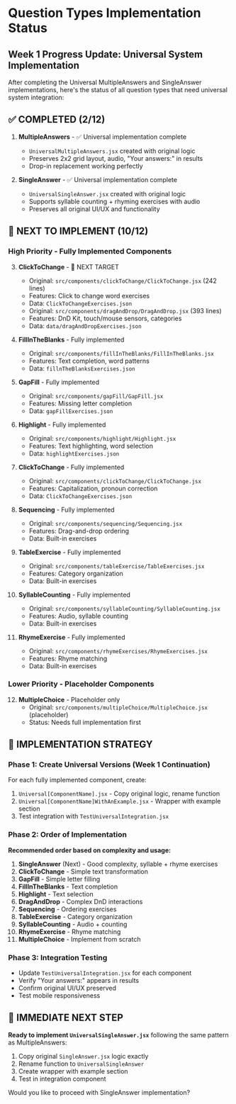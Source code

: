 # Question Types Implementation Status

## Week 1 Progress Update: Universal System Implementation

After completing the Universal MultipleAnswers and SingleAnswer implementations, here's the status of all question types that need universal system integration:

## ✅ COMPLETED (2/12)
1. **MultipleAnswers** - ✅ Universal implementation complete
   - `UniversalMultipleAnswers.jsx` created with original logic
   - Preserves 2x2 grid layout, audio, "Your answers:" in results
   - Drop-in replacement working perfectly

2. **SingleAnswer** - ✅ Universal implementation complete
   - `UniversalSingleAnswer.jsx` created with original logic
   - Supports syllable counting + rhyming exercises with audio
   - Preserves all original UI/UX and functionality

## 🔄 NEXT TO IMPLEMENT (10/12)

### High Priority - Fully Implemented Components
3. **ClickToChange** - 🎯 NEXT TARGET
   - Original: `src/components/clickToChange/ClickToChange.jsx` (242 lines)
   - Features: Click to change word exercises
   - Data: `ClickToChangeExercises.json`  
   - Original: `src/components/dragAndDrop/DragAndDrop.jsx` (393 lines)
   - Features: DnD Kit, touch/mouse sensors, categories
   - Data: `data/dragAndDropExercises.json`

4. **FillInTheBlanks** - Fully implemented
   - Original: `src/components/fillInTheBlanks/FillInTheBlanks.jsx`
   - Features: Text completion, word patterns
   - Data: `fillnTheBlanksExercises.json`

5. **GapFill** - Fully implemented
   - Original: `src/components/gapFill/GapFill.jsx`
   - Features: Missing letter completion
   - Data: `gapFillExercises.json`

6. **Highlight** - Fully implemented
   - Original: `src/components/highlight/Highlight.jsx`
   - Features: Text highlighting, word selection
   - Data: `highlightExercises.json`

7. **ClickToChange** - Fully implemented
   - Original: `src/components/clickToChange/ClickToChange.jsx`
   - Features: Capitalization, pronoun correction
   - Data: `ClickToChangeExercises.json`

8. **Sequencing** - Fully implemented
   - Original: `src/components/sequencing/Sequencing.jsx`
   - Features: Drag-and-drop ordering
   - Data: Built-in exercises

9. **TableExercise** - Fully implemented
   - Original: `src/components/tableExercise/TableExercises.jsx`
   - Features: Category organization
   - Data: Built-in exercises

10. **SyllableCounting** - Fully implemented
    - Original: `src/components/syllableCounting/SyllableCounting.jsx`
    - Features: Audio, syllable counting
    - Data: Built-in exercises

11. **RhymeExercise** - Fully implemented
    - Original: `src/components/rhymeExercises/RhymeExercises.jsx`
    - Features: Rhyme matching
    - Data: Built-in exercises

### Lower Priority - Placeholder Components
12. **MultipleChoice** - Placeholder only
    - Original: `src/components/multipleChoice/MultipleChoice.jsx` (placeholder)
    - Status: Needs full implementation first

## 🎯 IMPLEMENTATION STRATEGY

### Phase 1: Create Universal Versions (Week 1 Continuation)
For each fully implemented component, create:
1. `Universal[ComponentName].jsx` - Copy original logic, rename function
2. `Universal[ComponentName]WithAnExample.jsx` - Wrapper with example section
3. Test integration with `TestUniversalIntegration.jsx`

### Phase 2: Order of Implementation
**Recommended order based on complexity and usage:**

1. **SingleAnswer** (Next) - Good complexity, syllable + rhyme exercises
2. **ClickToChange** - Simple text transformation
3. **GapFill** - Simple letter filling
4. **FillInTheBlanks** - Text completion
5. **Highlight** - Text selection
6. **DragAndDrop** - Complex DnD interactions
7. **Sequencing** - Ordering exercises  
8. **TableExercise** - Category organization
9. **SyllableCounting** - Audio + counting
10. **RhymeExercise** - Rhyme matching
11. **MultipleChoice** - Implement from scratch

### Phase 3: Integration Testing
- Update `TestUniversalIntegration.jsx` for each component
- Verify "Your answers:" appears in results
- Confirm original UI/UX preserved
- Test mobile responsiveness

## 🎯 IMMEDIATE NEXT STEP

**Ready to implement `UniversalSingleAnswer.jsx`** following the same pattern as MultipleAnswers:
1. Copy original `SingleAnswer.jsx` logic exactly
2. Rename function to `UniversalSingleAnswer` 
3. Create wrapper with example section
4. Test in integration component

Would you like to proceed with SingleAnswer implementation?
